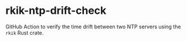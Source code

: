 # rkik-ntp-drift-check
GitHub Action to verify the time drift between two NTP servers using the `rkik` Rust crate. 
